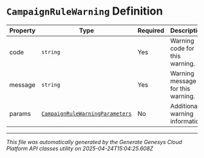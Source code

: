 # `CampaignRuleWarning` Definition

| Property | Type | Required | Description |
|----------|------|----------|-------------|
| code | `string` | Yes | Warning code for this warning. |
| message | `string` | Yes | Warning message for this warning. |
| params | [`CampaignRuleWarningParameters`](campaignrulewarningparameters-definition.md) | No | Additional warning information |

---

*This file was automatically generated by the Generate Genesys Cloud Platform API classes utility on 2025-04-24T15:04:25.608Z*